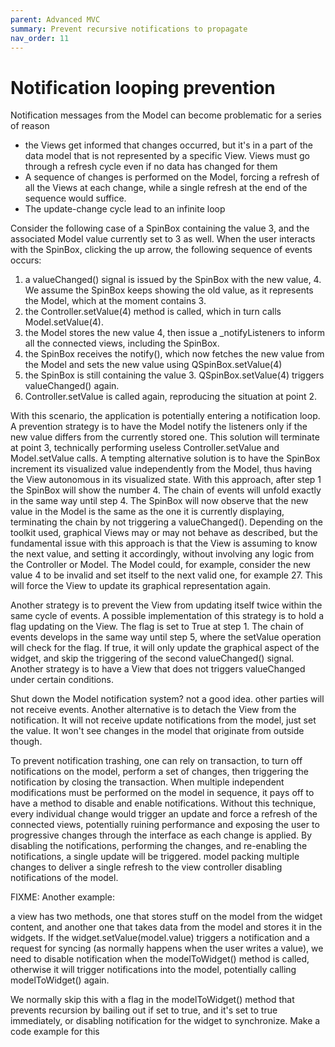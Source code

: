 ```yaml
---
parent: Advanced MVC
summary: Prevent recursive notifications to propagate
nav_order: 11
---
```

# Notification looping prevention

Notification messages from the Model can become problematic for a series of
reason

- the Views get informed that changes occurred, but it's in a part of the
  data model that is not represented by a specific View. Views must go through a
  refresh cycle even if no data has changed for them
- A sequence of changes is performed on the Model, forcing a refresh of all the
  Views at each change, while a single refresh at the end of the sequence would
  suffice.
- The update-change cycle lead to an infinite loop

Consider the following case of a SpinBox containing the value 3, and the associated Model value currently set to 3 as well. When the user interacts with the SpinBox, clicking the up arrow, the following sequence of events occurs:

1. a valueChanged() signal is issued by the SpinBox with the new value, 4. We assume the SpinBox keeps showing the old value, as it represents the Model, which at the moment contains 3. 
2. the Controller.setValue(4) method is called, which in turn calls Model.setValue(4).
3. the Model stores the new value 4, then issue a _notifyListeners to inform all the connected views, including the SpinBox.
4. the SpinBox receives the notify(), which now fetches the new value from the Model and sets the new value using QSpinBox.setValue(4)
5. the SpinBox is still containing the value 3. QSpinBox.setValue(4) triggers valueChanged() again.
6. Controller.setValue is called again, reproducing the situation at point 2.

With this scenario, the application is potentially entering a notification
loop. A prevention strategy is to have the Model notify the listeners only if
the new value differs from the currently stored one. This solution will
terminate at point 3, technically performing useless Controller.setValue and
Model.setValue calls.  A tempting alternative solution is to have the SpinBox
increment its visualized value independently from the Model, thus having the
View autonomous in its visualized state.  With this approach, after step 1 the
SpinBox will show the number 4. The chain of events will unfold exactly in the
same way until step 4. The SpinBox will now observe that the new value in the
Model is the same as the one it is currently displaying, terminating the chain
by not triggering a valueChanged().  Depending on the toolkit used, graphical
Views may or may not behave as described, but the fundamental issue with this
approach is that the View is assuming to know the next value, and setting it
accordingly, without involving any logic from the Controller or Model. The
Model could, for example, consider the new value 4 to be invalid and set itself
to the next valid one, for example 27. This will force the View to update its
graphical representation again. 

Another strategy is to prevent the View from updating itself twice within the
same cycle of events. A possible implementation of this strategy is to hold a
flag updating on the View. The flag is set to True at step 1. The chain of
events develops in the same way until step 5, where the setValue operation will
check for the flag. If true, it will only update the graphical aspect of the
widget, and skip the triggering of the second valueChanged() signal.  Another
strategy is to have a View that does not triggers valueChanged under certain
conditions. 

Shut down the Model notification system? not a good idea. other parties will
not receive events.  Another alternative is to detach the View from the
notification. It will not receive update notifications from the model, just set
the value. It won't see changes in the model that originate from outside
though.


To prevent notification trashing, one can rely on transaction, to
turn off notifications on the model, perform a set of changes, then
triggering the notification by closing the transaction.  When
multiple independent modifications must be performed on the model in
sequence, it pays off to have a method to disable and enable
notifications. Without this technique, every individual change would
trigger an update and force a refresh of the connected views,
potentially ruining performance and exposing the user to progressive
changes through the interface as each change is applied. By
disabling the notifications, performing the changes, and re-enabling
the notifications, a single update will be triggered.  model packing
multiple changes to deliver a single refresh to the view controller
disabling notifications of the model.

FIXME: 
Another example:

a view has two methods, one that stores stuff on the model from the widget
content, and another one that takes data from the model and stores it in
the widgets. If the widget.setValue(model.value) triggers a notification and a request for syncing
(as normally happens when the user writes a value), we need to disable
notification when the modelToWidget() method is called, otherwise it will trigger
notifications into the model, potentially calling modelToWidget() again.

We normally skip this with a flag in the  modelToWidget() method that prevents recursion
by bailing out if set to true, and it's set to true immediately, or disabling notification
for the widget to synchronize.
Make a code example for this

